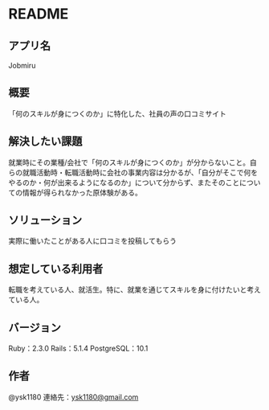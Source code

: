 # README

## アプリ名
Jobmiru

## 概要
「何のスキルが身につくのか」に特化した、社員の声の口コミサイト

## 解決したい課題
就業時にその業種/会社で「何のスキルが身につくのか」が分からないこと。自らの就職活動時・転職活動時に会社の事業内容は分かるが、「自分がそこで何をやるのか・何が出来るようになるのか」について分からず、またそのことについての情報が得られなかった原体験がある。

## ソリューション
実際に働いたことがある人に口コミを投稿してもらう

## 想定している利用者
転職を考えている人、就活生。特に、就業を通じてスキルを身に付けたいと考えている人。

## バージョン
Ruby：2.3.0  Rails：5.1.4  PostgreSQL：10.1

## 作者
@ysk1180  連絡先：ysk1180@gmail.com
